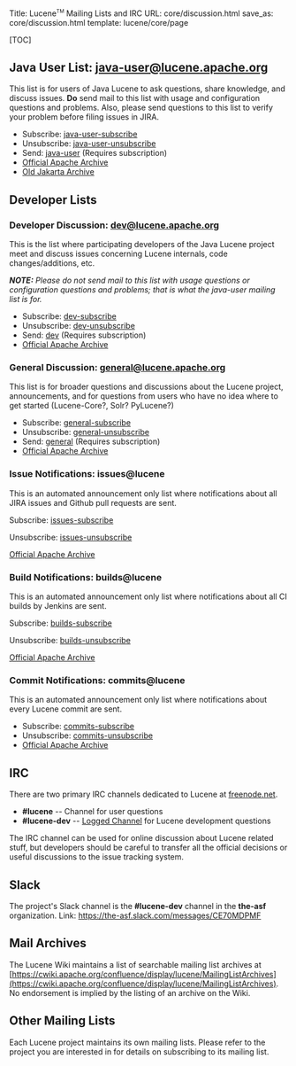 Title: Lucene<span style="vertical-align: super; font-size: xx-small">TM</span> Mailing Lists and IRC
URL: core/discussion.html
save_as: core/discussion.html
template: lucene/core/page

[TOC]

## Java User List: java-user@lucene.apache.org

This list is for users of Java Lucene to ask questions, share knowledge,
and discuss issues. **Do** send mail to this list with usage and configuration questions and problems.  Also, please
send questions to this list to verify your problem before filing issues in JIRA.

- Subscribe: [java-user-subscribe](mailto:java-user-subscribe@lucene.apache.org)
- Unsubscribe: [java-user-unsubscribe](mailto:java-user-unsubscribe@lucene.apache.org)
- Send: [java-user](mailto:java-user@lucene.apache.org) \(Requires subscription\)
- [Official Apache Archive](http://mail-archives.apache.org/mod_mbox/lucene-java-user/)
- [Old Jakarta Archive](http://mail-archives.apache.org/mod_mbox/jakarta-lucene-user/)

## Developer Lists

### Developer Discussion: dev@lucene.apache.org

This is the list where participating developers of the Java Lucene project meet
and discuss issues concerning Lucene internals, code changes/additions, etc.

***NOTE:*** _Please do not send mail to this list with usage questions or configuration
questions and problems; that is what the java-user mailing list is for._

- Subscribe: [dev-subscribe](mailto:dev-subscribe@lucene.apache.org)
- Unsubscribe: [dev-unsubscribe](mailto:dev-unsubscribe@lucene.apache.org)
- Send: [dev](mailto:dev@lucene.apache.org) \(Requires subscription\)
- [Official Apache Archive](http://mail-archives.apache.org/mod_mbox/lucene-dev/)


### General Discussion: general@lucene.apache.org

This list is for broader questions and discussions about the Lucene project, announcements,
and for questions from users who have no idea where to get started (Lucene-Core?, Solr? PyLucene?)

- Subscribe: [general-subscribe](mailto:general-subscribe@lucene.apache.org)
- Unsubscribe: [general-unsubscribe](mailto:general-unsubscribe@lucene.apache.org)
- Send: [general](mailto:general@lucene.apache.org) \(Requires subscription\)
- [Official Apache Archive](http://mail-archives.apache.org/mod_mbox/lucene-general/)

### Issue Notifications: issues@lucene ###

This is an automated announcement only list where notifications about all JIRA issues and Github pull requests are sent.

Subscribe: [issues-subscribe](mailto:issues-subscribe@lucene.apache.org)

Unsubscribe: [issues-unsubscribe](mailto:issues-unsubscribe@lucene.apache.org)

[Official Apache Archive](http://mail-archives.apache.org/mod_mbox/lucene-issues/)

### Build Notifications: builds@lucene ###

This is an automated announcement only list where notifications about all CI builds by Jenkins are sent.

Subscribe: [builds-subscribe](mailto:builds-subscribe@lucene.apache.org)

Unsubscribe: [builds-unsubscribe](mailto:builds-unsubscribe@lucene.apache.org)

[Official Apache Archive](http://mail-archives.apache.org/mod_mbox/lucene-builds/)

### Commit Notifications: commits@lucene

This is an automated announcement only list where notifications about every Lucene commit are sent.

- Subscribe: [commits-subscribe](mailto:commits-subscribe@lucene.apache.org)
- Unsubscribe: [commits-unsubscribe](mailto:commits-unsubscribe@lucene.apache.org)
- [Official Apache Archive](http://mail-archives.apache.org/mod_mbox/lucene-commits/)


## IRC

There are two primary IRC channels dedicated to Lucene at [freenode.net](http://freenode.net/).

- **#lucene** -- Channel for user questions
- **#lucene-dev** -- [Logged Channel](http://colabti.org/irclogger/irclogger_logs/lucene-dev) for Lucene development questions

The IRC channel can be used for online discussion about Lucene related stuff,
but developers should be careful to transfer all the official decisions or useful discussions to the issue tracking system.

## Slack

The project's Slack channel is the **#lucene-dev** channel in the **the-asf** organization. Link: <https://the-asf.slack.com/messages/CE70MDPMF>

## Mail Archives

The Lucene Wiki maintains a list of searchable mailing list archives at [https://cwiki.apache.org/confluence/display/lucene/MailingListArchives](https://cwiki.apache.org/confluence/display/lucene/MailingListArchives).
No endorsement is implied by the listing of an archive on the Wiki.

## Other Mailing Lists

Each Lucene project maintains its own mailing lists.  Please refer to the project you are interested in for details on subscribing to its mailing list.
